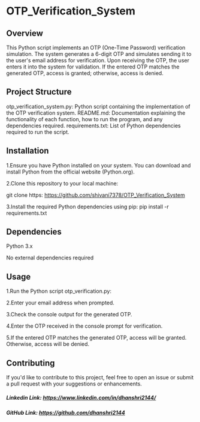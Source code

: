 # OTP_Verification_System
## Overview
This Python script implements an OTP (One-Time Password) verification simulation. The system generates a 6-digit OTP and simulates sending it to the user's email address for verification. Upon receiving the OTP, the user enters it into the system for validation. If the entered OTP matches the generated OTP, access is granted; otherwise, access is denied.

## Project Structure
otp_verification_system.py: Python script containing the implementation of the OTP verification system.
README.md: Documentation explaining the functionality of each function, how to run the program, and any dependencies required.
requirements.txt: List of Python dependencies required to run the script.
## Installation
1.Ensure you have Python installed on your system. You can download and install Python from the official website (Python.org).

2.Clone this repository to your local machine:

git clone https: https://github.com/shivani7378/OTP_Verification_System

3.Install the required Python dependencies using pip:
pip install -r requirements.txt

## Dependencies
Python 3.x

No external dependencies required

## Usage
1.Run the Python script otp_verification.py:

2.Enter your email address when prompted.

3.Check the console output for the generated OTP.

4.Enter the OTP received in the console prompt for verification.

5.If the entered OTP matches the generated OTP, access will be granted. Otherwise, access will be denied.

## Contributing
If you'd like to contribute to this project, feel free to open an issue or submit a pull request with your suggestions or enhancements.

##### Linkedin Link: https://www.linkedin.com/in/dhanshri2144/

##### GitHub Link: https://github.com/dhanshri2144
